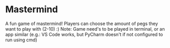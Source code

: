 # Mastermind
A fun game of mastermind! Players can choose the amount of pegs they want to play with (2-10) :)
Note: Game need's to be played in terminal, or an app similar (e.g.: VS Code works, but PyCharm doesn't if not configured to run using cmd)
